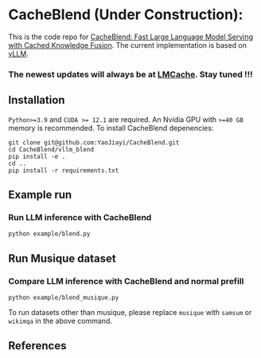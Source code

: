 # CacheBlend (Under Construction): 

This is the code repo for [CacheBlend: Fast Large Language Model Serving with Cached Knowledge Fusion](https://arxiv.org/pdf/2405.16444). The current implementation is based on [vLLM](https://github.com/vllm-project/vllm/tree/main).


### The newest updates will always be at [LMCache](https://github.com/LMCache/LMCache). Stay tuned !!!

## Installation
`Python>=3.9` and `CUDA >= 12.1` are required. An Nvidia GPU with `>=40 GB` memory is recommended.
To install CacheBlend depenencies:
```
git clone git@github.com:YaoJiayi/CacheBlend.git
cd CacheBlend/vllm_blend
pip install -e .
cd ..
pip install -r requirements.txt
```


## Example run
### Run LLM inference with CacheBlend
```
python example/blend.py
```

## Run Musique dataset
### Compare LLM inference with CacheBlend and normal prefill
```
python example/blend_musique.py
```
To run datasets other than musique, please replace `musique` with `samsum` or `wikimqa` in the above command.
## References
